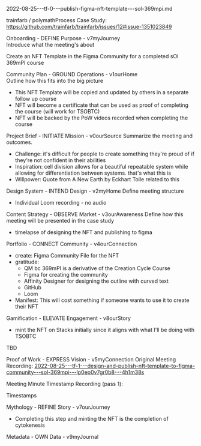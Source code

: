 2022-08-25---tf-0---publish-figma-nft-template---sol-369mpi.md

trainfarb / polymathProcess
Case Study: https://github.com/trainfarb/trainfarb/issues/12#issue-1351023849
  
Onboarding - DEFINE Purpose - v7myJourney  
Introduce what the meeting's about

Create an NFT Template in the Figma Community for a completed sOl 369mPI course

Community Plan - GROUND Operations - v1ourHome  
Outline how this fits into the big picture

- This NFT Template will be copied and updated by others in a separate follow up course
- NFT will become a certificate that can be used as proof of completing the course (will work for TSOBTC)
- NFT will be backed by the PoW videos recorded when completing the course

Project Brief - INITIATE Mission - v0ourSource
Summarize the meeting and outcomes. 

- Challenge: it's difficult for people to create something they're proud of if they're not confident in their abilities
- Inspiration: cell division allows for a beautiful repeatable system while allowing for differentiation between systems. that's what this is
- Willpower: Quote from A New Earth by Eckhart Tolle related to this

Design System - INTEND Design - v2myHome
Define meeting structure

- Individual Loom recording - no audio

Content Strategy - OBSERVE Market - v3ourAwareness
Define how this meeting will be presented in the case study

- timelapse of designing the NFT and publishing to figma

Portfolio - CONNECT Community - v4ourConnection

- create: Figma Community File for the NFT
- gratitude:
  - QM bc 369mPI is a derivative of the Creation Cycle Course
  - Figma for creating the community
  - Affinity Designer for designing the outline with curved text
  - GitHub
  - Loom
- Manifest: This will cost something if someone wants to use it to create their NFT

Gamification - ELEVATE Engagement - v8ourStory

- mint the NFT on Stacks initially since it aligns with what I'll be doing with TSOBTC

TBD

Proof of Work - EXPRESS Vision - v5myConnection
Original Meeting Recording: [2022-08-25---tf-1---design-and-publish-nft-template-to-figma-community---sol-369mpi---lp0ep0v7gr0b8---4h1m38s](https://www.loom.com/share/13b5d22a13854f61b039630ecebafd8f)  

Meeting Minute Timestamp Recording (pass 1):

Timestamps
 

Mythology - REFINE Story - v7ourJourney

- Completing this step and minting the NFT is the completion of cytokenesis

Metadata - OWN Data - v9myJournal
